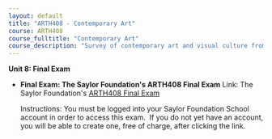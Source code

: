 ```yaml
---
layout: default
title: "ARTH408 - Contemporary Art"
course: ARTH408
course_fulltitle: "Contemporary Art"
course_description: "Survey of contemporary art and visual culture from the 1960 to 2010 in both the western and global context, with particular emphasis on the specific aesthetic and social issues of the contemporary period."
---
```

**Unit 8: Final Exam** <span id="8"></span> 
-   **Final Exam: The Saylor Foundation's ARTH408 Final Exam**
    Link: The Saylor Foundation's [ARTH408 Final
    Exam](http://school.saylor.org/mod/quiz/view.php?id=459)  
      
     Instructions: You must be logged into your Saylor Foundation School
    account in order to access this exam.  If you do not yet have an
    account, you will be able to create one, free of charge, after
    clicking the link. 


